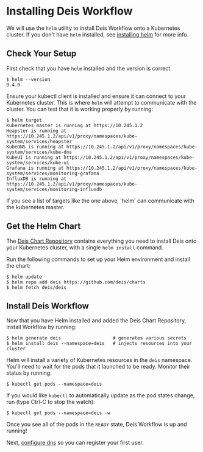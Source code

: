 # Installing Deis Workflow

We will use the `helm` utility to install Deis Workflow onto a Kubernetes cluster. If you don't
have `helm` installed, see [installing helm][helm] for more info.

## Check Your Setup

First check that you have `helm` installed and the version is correct.

```
$ helm --version
0.4.0
```

Ensure your kubectl client is installed and ensure it can connect to your Kubernetes cluster. This
is where `helm` will attempt to communicate with the cluster. You can test that it is working
properly by running:

```
$ helm target
Kubernetes master is running at https://10.245.1.2
Heapster is running at https://10.245.1.2/api/v1/proxy/namespaces/kube-system/services/heapster
KubeDNS is running at https://10.245.1.2/api/v1/proxy/namespaces/kube-system/services/kube-dns
KubeUI is running at https://10.245.1.2/api/v1/proxy/namespaces/kube-system/services/kube-ui
Grafana is running at https://10.245.1.2/api/v1/proxy/namespaces/kube-system/services/monitoring-grafana
InfluxDB is running at https://10.245.1.2/api/v1/proxy/namespaces/kube-system/services/monitoring-influxdb
```

If you see a list of targets like the one above, 'helm' can communicate with the kubernetes master.

## Get the Helm Chart

The [Deis Chart Repository](https://github.com/deis/charts) contains everything you
need to install Deis onto your Kubernetes cluster, with a single `helm install` command.

Run the following commands to set up your Helm environment and install the chart:

```
$ helm update
$ helm repo add deis https://github.com/deis/charts
$ helm fetch deis/deis
```

## Install Deis Workflow

Now that you have Helm installed and added the Deis Chart Repository, install Workflow by running:

```
$ helm generate deis                   # generates various secrets
$ helm install deis --namespace=deis   # injects resources into your cluster
```

Helm will install a variety of Kubernetes resources in the `deis` namespace.
You'll need to wait for the pods that it launched to be ready. Monitor their status
by running:

```
$ kubectl get pods --namespace=deis
```

If you would like `kubectl` to automatically update as the pod states change, run (type Ctrl-C to stop the watch):
```
$ kubectl get pods --namespace=deis -w
```

Once you see all of the pods in the `READY` state, Deis Workflow is up and running!

Next, [configure dns][] so you can register your first user.

[helm]: http://helm.sh
[using deis]: ../using-deis/deploying-an-application.md
[configure dns]: ../managing-deis/configuring-dns.md
